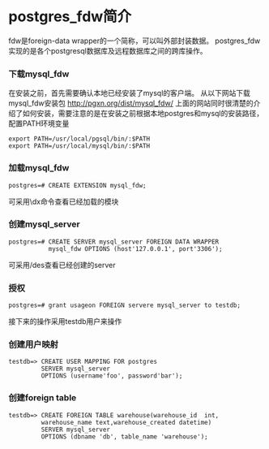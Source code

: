 ﻿# postgres_fdw简介
 <!--more-->  
fdw是foreign-data wrapper的一个简称，可以叫外部封装数据。
postgres_fdw实现的是各个postgresql数据库及远程数据库之间的跨库操作。
### 下载mysql_fdw
在安装之前，首先需要确认本地已经安装了mysql的客户端。
从以下网站下载mysql_fdw安装包
http://pgxn.org/dist/mysql_fdw/
上面的网站同时很清楚的介绍了如何安装，需要注意的是在安装之前根据本地postgres和mysql的安装路径，配置PATH环境变量
```
export PATH=/usr/local/pgsql/bin/:$PATH
export PATH=/usr/local/mysql/bin/:$PATH 
```
### 加载mysql_fdw
```
postgres=# CREATE EXTENSION mysql_fdw;
```
可采用\dx命令查看已经加载的模块
### 创建mysql_server
```
postgres=# CREATE SERVER mysql_server FOREIGN DATA WRAPPER 
           mysql_fdw OPTIONS (host'127.0.0.1', port'3306');
```
可采用/des查看已经创建的server
### 授权
```
postgres=# grant usageon FOREIGN servere mysql_server to testdb;
```
接下来的操作采用testdb用户来操作
### 创建用户映射
```
testdb=> CREATE USER MAPPING FOR postgres 
         SERVER mysql_server 
         OPTIONS (username'foo', password'bar');
```
### 创建foreign table
```
testdb=> CREATE FOREIGN TABLE warehouse(warehouse_id  int,
         warehouse_name text,warehouse_created datetime) 
         SERVER mysql_server 
         OPTIONS (dbname 'db', table_name 'warehouse');
```

